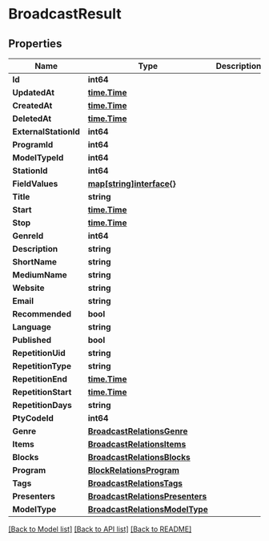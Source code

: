 # BroadcastResult

## Properties

Name | Type | Description | Notes
------------ | ------------- | ------------- | -------------
**Id** | **int64** |  | 
**UpdatedAt** | [**time.Time**](time.Time.md) |  | 
**CreatedAt** | [**time.Time**](time.Time.md) |  | 
**DeletedAt** | [**time.Time**](time.Time.md) |  | 
**ExternalStationId** | **int64** |  | [optional] 
**ProgramId** | **int64** |  | [optional] 
**ModelTypeId** | **int64** |  | [optional] 
**StationId** | **int64** |  | [optional] 
**FieldValues** | [**map[string]interface{}**](.md) |  | [optional] 
**Title** | **string** |  | [optional] 
**Start** | [**time.Time**](time.Time.md) |  | [optional] 
**Stop** | [**time.Time**](time.Time.md) |  | [optional] 
**GenreId** | **int64** |  | [optional] 
**Description** | **string** |  | [optional] 
**ShortName** | **string** |  | [optional] 
**MediumName** | **string** |  | [optional] 
**Website** | **string** |  | [optional] 
**Email** | **string** |  | [optional] 
**Recommended** | **bool** |  | [optional] 
**Language** | **string** |  | [optional] 
**Published** | **bool** |  | [optional] 
**RepetitionUid** | **string** |  | [optional] 
**RepetitionType** | **string** |  | [optional] 
**RepetitionEnd** | [**time.Time**](time.Time.md) |  | [optional] 
**RepetitionStart** | [**time.Time**](time.Time.md) |  | [optional] 
**RepetitionDays** | **string** |  | [optional] 
**PtyCodeId** | **int64** |  | [optional] 
**Genre** | [**BroadcastRelationsGenre**](BroadcastRelations_genre.md) |  | [optional] 
**Items** | [**BroadcastRelationsItems**](BroadcastRelations_items.md) |  | [optional] 
**Blocks** | [**BroadcastRelationsBlocks**](BroadcastRelations_blocks.md) |  | [optional] 
**Program** | [**BlockRelationsProgram**](BlockRelations_program.md) |  | [optional] 
**Tags** | [**BroadcastRelationsTags**](BroadcastRelations_tags.md) |  | [optional] 
**Presenters** | [**BroadcastRelationsPresenters**](BroadcastRelations_presenters.md) |  | [optional] 
**ModelType** | [**BroadcastRelationsModelType**](BroadcastRelations_model_type.md) |  | [optional] 

[[Back to Model list]](../README.md#documentation-for-models) [[Back to API list]](../README.md#documentation-for-api-endpoints) [[Back to README]](../README.md)



